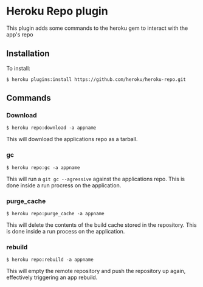 # Heroku Repo plugin

This plugin adds some commands to the heroku gem to interact with the app's repo

## Installation

To install:

    $ heroku plugins:install https://github.com/heroku/heroku-repo.git

## Commands

### Download

    $ heroku repo:download -a appname
    
This will download the applications repo as a tarball.

### gc

    $ heroku repo:gc -a appname
    
This will run a `git gc --agressive` against the applications repo. This is done inside a run procress on the application.

### purge_cache

    $ heroku repo:purge_cache -a appname
    
This will delete the contents of the build cache stored in the repository. This is done inside a run process on the application.

### rebuild

    $ heroku repo:rebuild -a appname
    
This will empty the remote repository and push the repository up again, effectively triggering an app rebuild.
